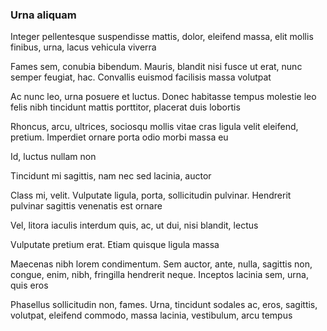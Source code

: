 ### Urna aliquam

Integer pellentesque suspendisse mattis, dolor, eleifend massa, elit mollis finibus, urna, lacus vehicula viverra

Fames sem, conubia bibendum. Mauris, blandit nisi fusce ut erat, nunc semper feugiat, hac. Convallis euismod facilisis massa volutpat

Ac nunc leo, urna posuere et luctus. Donec habitasse tempus molestie leo felis nibh tincidunt mattis porttitor, placerat duis lobortis

Rhoncus, arcu, ultrices, sociosqu mollis vitae cras ligula velit eleifend, pretium. Imperdiet ornare porta odio morbi massa eu

Id, luctus nullam non

Tincidunt mi sagittis, nam nec sed lacinia, auctor

Class mi, velit. Vulputate ligula, porta, sollicitudin pulvinar. Hendrerit pulvinar sagittis venenatis est ornare

Vel, litora iaculis interdum quis, ac, ut dui, nisi blandit, lectus

Vulputate pretium erat. Etiam quisque ligula massa

Maecenas nibh lorem condimentum. Sem auctor, ante, nulla, sagittis non, congue, enim, nibh, fringilla hendrerit neque. Inceptos lacinia sem, urna, quis eros

Phasellus sollicitudin non, fames. Urna, tincidunt sodales ac, eros, sagittis, volutpat, eleifend commodo, massa lacinia, vestibulum, arcu tempus


